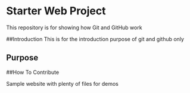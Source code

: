 # Starter Web Project

This repository is for showing how Git and GitHub work

##Introduction
This is for the introduction purpose of git and github only

## Purpose

##How To Contribute

Sample website with plenty of files for demos